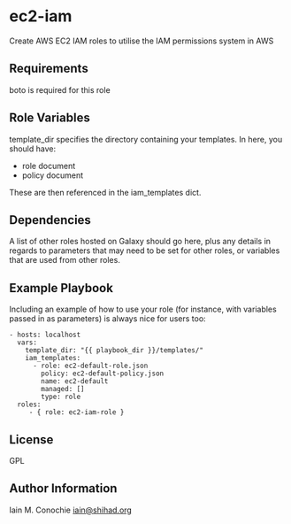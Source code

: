 ec2-iam
=========

Create AWS EC2 IAM roles to utilise the IAM permissions system in AWS

Requirements
------------

boto is required for this role

Role Variables
--------------

template_dir specifies the directory containing your templates. In here, you should have:
  - role document
  - policy document

These are then referenced in the iam_templates dict.

Dependencies
------------

A list of other roles hosted on Galaxy should go here, plus any details in regards to parameters that may need to be set for other roles, or variables that are used from other roles.

Example Playbook
----------------

Including an example of how to use your role (for instance, with variables passed in as parameters) is always nice for users too:

    - hosts: localhost
      vars:
        template_dir: "{{ playbook_dir }}/templates/"
        iam_templates:
          - role: ec2-default-role.json
            policy: ec2-default-policy.json
            name: ec2-default
            managed: []
            type: role
      roles:
         - { role: ec2-iam-role }

License
-------

GPL

Author Information
------------------

Iain M. Conochie <iain@shihad.org>
